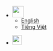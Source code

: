 * <img src="https://raw.githubusercontent.com/FortAwesome/Font-Awesome/6.x/svgs/solid/language.svg" width="30" height="30">

  * [English](en/)
  * [Tiếng Việt](vi/)

* <a href="https://github.com/ChipstackLTD/Zerobase" target="_blank"><img src="https://raw.githubusercontent.com/FortAwesome/Font-Awesome/6.x/svgs/brands/github.svg" width="25" height="25" style="margin-right: 30px;"></a>
